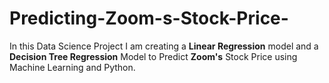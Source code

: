 # Predicting-Zoom-s-Stock-Price-

In this Data Science Project I am creating a **Linear Regression** model and a **Decision Tree Regression** Model to Predict **Zoom's** Stock Price using Machine Learning and Python.
